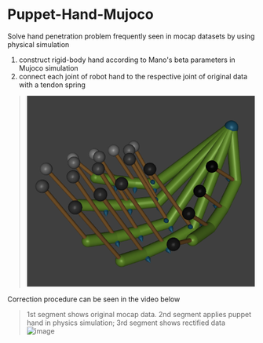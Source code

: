 # Puppet-Hand-Mujoco  
Solve hand penetration problem frequently seen in mocap datasets by using physical simulation  
  1. construct rigid-body hand according to Mano's beta parameters in Mujoco simulation  
  2. connect each joint of robot hand to the respective joint of original data with a tendon spring
>  ![image](https://github.com/Hongboooooo/Puppet-Hand-Mujoco/blob/main/puppet%20hand%20with%20tendon.png)  

Correction procedure can be seen in the video below  
>  1st segment shows original mocap data. 2nd segment applies puppet hand in physics simulation; 3rd segment shows rectified data  
![image](https://github.com/Hongboooooo/Puppet-Hand-Mujoco/blob/main/S40T082front.gif)
